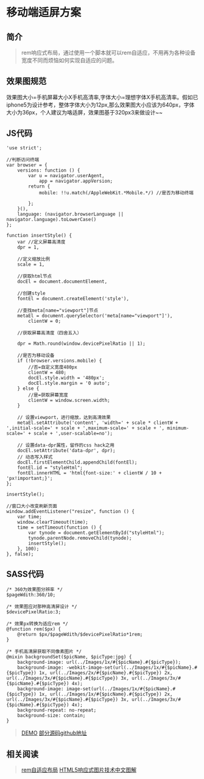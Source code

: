 # 移动端适屏方案
## 简介
> rem响应式布局，通过使用一个脚本就可以rem自适应，不用再为各种设备宽度不同而烦恼如何实现自适应的问题。

## 效果图规范
效果图大小=手机屏幕大小X手机高清率,字体大小=理想字体X手机高清率。假如已iphone5为设计参考，整体字体大小为12px,那么效果图大小应该为640px，字体大小为36px，个人建议为咯适屏，效果图基于320px3来做设计~~

## JS代码
```
'use strict';

//判断访问终端
var browser = {
    versions: function () {
        var u = navigator.userAgent,
            app = navigator.appVersion;
        return {
            mobile: !!u.match(/AppleWebKit.*Mobile.*/) //是否为移动终端

        };
    }(),
    language: (navigator.browserLanguage || navigator.language).toLowerCase()
};

function insertStyle() {
    var //定义屏幕高清度 
    dpr = 1,

    //定义缩放比例
    scale = 1,

    //获取html节点
    docEl = document.documentElement,

    //创建style
    fontEl = document.createElement('style'),

    //查找meta[name="viewport"]节点
    metaEl = document.querySelector('meta[name="viewport"]'),
        clientW = 0;

    //获取屏幕高清度（四舍五入）

    dpr = Math.round(window.devicePixelRatio || 1);

    //是否为移动设备
    if (!browser.versions.mobile) {
        //否=自定义宽度480px
        clientW = 480;
        docEl.style.width = '480px';
        docEl.style.margin = '0 auto';
    } else {
        //是=获取屏幕宽度
        clientW = window.screen.width;
    }

    // 设置viewport，进行缩放，达到高清效果
    metaEl.setAttribute('content', 'width=' + scale * clientW + ',initial-scale=' + scale + ',maximum-scale=' + scale + ', minimum-scale=' + scale + ',user-scalable=no');

    // 设置data-dpr属性，留作的css hack之用
    docEl.setAttribute('data-dpr', dpr);
    // 动态写入样式
    docEl.firstElementChild.appendChild(fontEl);
    fontEl.id = "styleHtml";
    fontEl.innerHTML = 'html{font-size:' + clientW / 10 + 'px!important;}';
};

insertStyle();

//窗口大小改变刷新页面
window.addEventListener("resize", function () {
    var time;
    window.clearTimeout(time);
    time = setTimeout(function () {
        var tynode = document.getElementById("styleHtml");
        tynode.parentNode.removeChild(tynode);
        insertStyle();
    }, 100);
}, false);
```
## SASS代码

```
/* 360为效果图分辨率 */
$pageWdith:360/10;

/* 效果图应对那种高清屏设计 */
$devicePixelRatio:3;

/* 效果px转换为适应rem */
@function rem($px) {
    @return $px/$pageWdith/$devicePixelRatio*1rem;
}

/* 手机高清屏获取不同像素图片 */
@mixin backgroundSet($picName, $picType:jpg) {
    background-image: url(../Images/1x/#{$picName}.#{$picType});
    background-image: -webkit-image-set(url(../Images/1x/#{$picName}.#{$picType}) 1x, url(../Images/2x/#{$picName}.#{$picType}) 2x, url(../Images/3x/#{$picName}.#{$picType}) 3x, url(../Images/3x/#{$picName}.#{$picType}) 4x);
    background-image: image-set(url(../Images/1x/#{$picName}.#{$picType}) 1x, url(../Images/1x/#{$picName}.#{$picType}) 2x, url(../Images/3x/#{$picName}.#{$picType}) 3x, url(../Images/3x/#{$picName}.#{$picType}) 4x);
    background-repeat: no-repeat;
    background-size: contain;
}
```
> [DEMO](http://demo.dullbear.com/demo/weather/)
> [部分源码github地址](https://github.com/dullbear/autoScreen)

## 相关阅读

>[rem自适应布局](http://caibaojian.com/flexible-js.html)
>[HTML5响应式图片技术中文图解](http://www.zhangxinxu.com/wordpress/2015/11/anatomy-of-responsive-images/)
